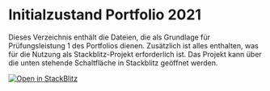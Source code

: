 # Initialzustand Portfolio 2021

Dieses Verzeichnis enthält die Dateien, die als Grundlage für Prüfungsleistung 1 des Portfolios dienen.
Zusätzlich ist alles enthalten, was für die Nutzung als Stackblitz-Projekt erforderlich ist.
Das Projekt kann über die unten stehende Schaltfläche in Stackblitz geöffnet werden.

[![Open in StackBlitz](https://developer.stackblitz.com/img/open_in_stackblitz.svg)](https://stackblitz.com/fork/github/baitando/dhbw-web/tree/master/portfolio/2021/initial?file=index.html&terminal=stackblitz&title=Portfolio%20Web-Programmierung%202021)
